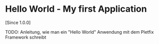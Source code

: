 # Hello World - My first Application 

[Since 1.0.0]

TODO: Anleitung, wie man ein "Hello World" Anwendung mit dem Pletfix Framework schreibt
